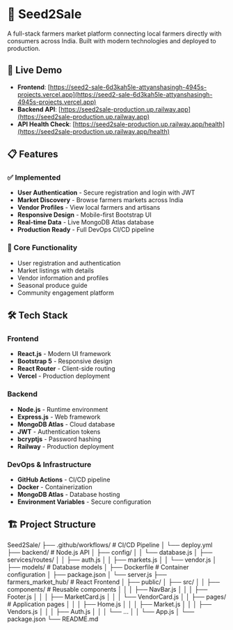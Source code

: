 # 🌾 Seed2Sale

A full-stack farmers market platform connecting local farmers directly with consumers across India. Built with modern technologies and deployed to production.

## 🚀 Live Demo

- **Frontend**: [https://seed2-sale-6d3kah5le-attyanshasingh-4945s-projects.vercel.app](https://seed2-sale-6d3kah5le-attyanshasingh-4945s-projects.vercel.app)
- **Backend API**: [https://seed2sale-production.up.railway.app](https://seed2sale-production.up.railway.app)
- **API Health Check**: [https://seed2sale-production.up.railway.app/health](https://seed2sale-production.up.railway.app/health)

## 📋 Features

### ✅ Implemented
- **User Authentication** - Secure registration and login with JWT
- **Market Discovery** - Browse farmers markets across India
- **Vendor Profiles** - View local farmers and artisans
- **Responsive Design** - Mobile-first Bootstrap UI
- **Real-time Data** - Live MongoDB Atlas database
- **Production Ready** - Full DevOps CI/CD pipeline

### 🎯 Core Functionality
- User registration and authentication
- Market listings with details
- Vendor information and profiles
- Seasonal produce guide
- Community engagement platform

## 🛠️ Tech Stack

### Frontend
- **React.js** - Modern UI framework
- **Bootstrap 5** - Responsive design
- **React Router** - Client-side routing
- **Vercel** - Production deployment

### Backend
- **Node.js** - Runtime environment
- **Express.js** - Web framework
- **MongoDB Atlas** - Cloud database
- **JWT** - Authentication tokens
- **bcryptjs** - Password hashing
- **Railway** - Production deployment

### DevOps & Infrastructure
- **GitHub Actions** - CI/CD pipeline
- **Docker** - Containerization
- **MongoDB Atlas** - Database hosting
- **Environment Variables** - Secure configuration

## 🏗️ Project Structure
Seed2Sale/
├── .github/workflows/ # CI/CD Pipeline
│ └── deploy.yml
├── backend/ # Node.js API
│ ├── config/
│ │ └── database.js
│ ├── services/routes/
│ │ ├── auth.js
│ │ ├── markets.js
│ │ └── vendor.js
│ ├── models/ # Database models
│ ├── Dockerfile # Container configuration
│ ├── package.json
│ └── server.js
├── farmers_market_hub/ # React Frontend
│ ├── public/
│ ├── src/
│ │ ├── components/ # Reusable components
│ │ │ ├── NavBar.js
│ │ │ ├── Footer.js
│ │ │ ├── MarketCard.js
│ │ │ └── VendorCard.js
│ │ ├── pages/ # Application pages
│ │ │ ├── Home.js
│ │ │ ├── Market.js
│ │ │ ├── Vendors.js
│ │ │ ├── Auth.js
│ │ │ └── ...
│ │ └── App.js
│ └── package.json
└── README.md
